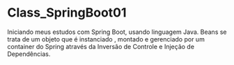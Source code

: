 # Class_SpringBoot01
Iniciando meus estudos com Spring Boot, usando linguagem Java. Beans se trata de um objeto que é instanciado , montado e gerenciado por um container do Spring através da Inversão de Controle e Injeção de Dependências.  
